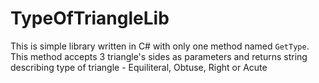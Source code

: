 # TypeOfTriangleLib
This is simple library written in C# with only one method named `GetType`. This method accepts 3 triangle's sides as parameters and returns string describing type of triangle - Equiliteral, Obtuse, Right or Acute